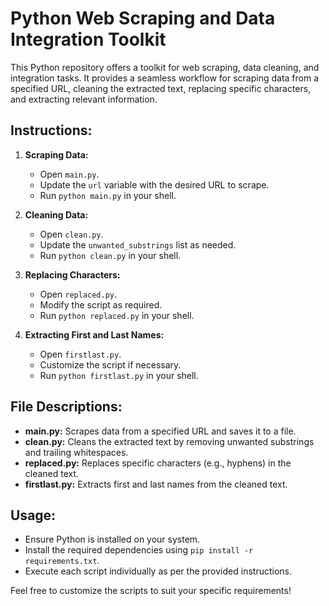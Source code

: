 # Python Web Scraping and Data Integration Toolkit

This Python repository offers a toolkit for web scraping, data cleaning, and integration tasks. It provides a seamless workflow for scraping data from a specified URL, cleaning the extracted text, replacing specific characters, and extracting relevant information.

## Instructions:

1. **Scraping Data:**
   - Open `main.py`.
   - Update the `url` variable with the desired URL to scrape.
   - Run `python main.py` in your shell.

2. **Cleaning Data:**
   - Open `clean.py`.
   - Update the `unwanted_substrings` list as needed.
   - Run `python clean.py` in your shell.

3. **Replacing Characters:**
   - Open `replaced.py`.
   - Modify the script as required.
   - Run `python replaced.py` in your shell.

4. **Extracting First and Last Names:**
   - Open `firstlast.py`.
   - Customize the script if necessary.
   - Run `python firstlast.py` in your shell.

## File Descriptions:

- **main.py:** Scrapes data from a specified URL and saves it to a file.
- **clean.py:** Cleans the extracted text by removing unwanted substrings and trailing whitespaces.
- **replaced.py:** Replaces specific characters (e.g., hyphens) in the cleaned text.
- **firstlast.py:** Extracts first and last names from the cleaned text.

## Usage:

- Ensure Python is installed on your system.
- Install the required dependencies using `pip install -r requirements.txt`.
- Execute each script individually as per the provided instructions.

Feel free to customize the scripts to suit your specific requirements!

